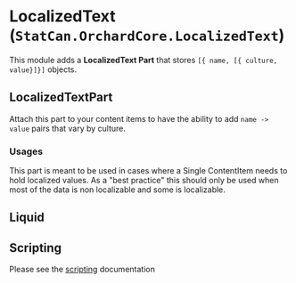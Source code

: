 # LocalizedText (`StatCan.OrchardCore.LocalizedText`)

This module adds a **LocalizedText Part** that stores `[{ name, [{ culture, value}]}]` objects. 

## LocalizedTextPart

Attach this part to your content items to have the ability to add `name -> value` pairs that vary by culture.

### Usages

This part is meant to be used in cases where a Single ContentItem needs to hold localized values. 
As a "best practice" this should only be used when most of the data is non localizable and some is localizable.


## Liquid


## Scripting

Please see the [scripting](../Scripting.md) documentation